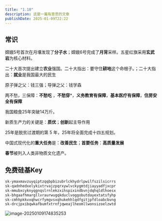```yaml
---
title: "1.10"
description: 这是一篇有意思的文章
publishDate: 2025-01-09T22:22
---
```

## 常识

嫦娥5号首次在月壤发现了**分子水**；嫦娥6号完成了**月背**采样。五星红旗采用**玄武岩**为核心材料。

二十大首次提出建立**农业**强国。二十大指出：要守住**耕地**这个命根子。；二十大指出：**就业**是我国最大的民生

原子弹之父：钱三强；导弹之父：钱学森

两不愁，三保障：**不愁吃** ，**不愁穿***，**义务教育有保障**，**基本医疗有保障**，**住房安全有保障**

我国粮食25年突破14万斤。

新质生产力的关键是：**质优**；**创新**起主导作用

25年是脱贫过渡期的第 5 年，25年将全面完成十四五规划。

中国式现代化的**重大任务**是：**改善民生**；**首要任务**：**高质量发展**

**春节**被列入人类非物质文化遗产。

## 免费硅基Key

```bash
sk-ymaxmavzuyqiptzqqbpbizubrlckhydrlpwilfszilsicrrs
sk-qadnhedxelykixtrvajzpqrxywlvckygmtdjiayyadfjxcpr
sk-mmubxcyknyqgnqslrnlekzxihspixindbvnjdqhqldlhoesx
sk-bhgaafhmargllvraurwugqkduclvoggobutdayextatsfyhp
sk-cmhhpkkvxqhwcrfymgvsxqhukehhlqdfgitjpfdloabcbvng
sk-drcjpxibqwkafbumfxtrnfjqweajlheomllwonsizoelzwtd
```

![image-20250109174835253](https://img.zhenxi.site/2025/01/d200a417e524a7cf908c12fa35aaf34d.png)
